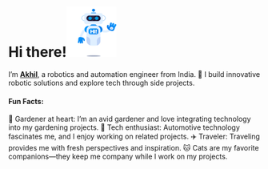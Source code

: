 # Hi there!<img src="Assets/hi-robot.gif"  alt="Robot Waving" width="100" height="100">


<!-- **akhi1-s/akhi1-s** is a ✨ _special_ ✨ repository because its `README.md` (this file) appears on your GitHub profile. -->

   I’m  [**Akhil**](https://akhi1-s.github.io/akhi1-s-akhil.github.io/), a robotics and automation engineer from India.
🔧 I build innovative robotic solutions and explore tech through side projects.

#### Fun Facts:
🌿 Gardener at heart: I’m an avid gardener and love integrating technology into my gardening projects.
🚗 Tech enthusiast: Automotive technology fascinates me, and I enjoy working on related projects.
✈️ Traveler: Traveling provides me with fresh perspectives and inspiration.
🐱 Cats are my favorite companions—they keep me company while I work on my projects.



